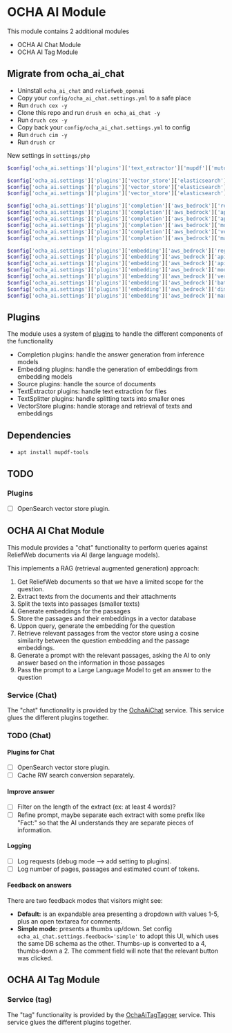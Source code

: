 # OCHA AI Module

This module contains 2 additional modules

- OCHA AI Chat Module
- OCHA AI Tag Module

## Migrate from ocha_ai_chat

- Uninstall `ocha_ai_chat` and `reliefweb_openai`
- Copy your `config/ocha_ai_chat.settings.yml` to a safe place
- Run `druch cex -y`
- Clone this repo and run `drush en ocha_ai_chat -y`
- Run `druch cex -y`
- Copy back your `config/ocha_ai_chat.settings.yml` to config
- Run `druch cim -y`
- Run `drush cr`

New settings in `settings/php`

```php
$config['ocha_ai.settings']['plugins']['text_extractor']['mupdf']['mutool'] = '/usr/bin/mutool';

$config['ocha_ai.settings']['plugins']['vector_store']['elasticsearch']['url'] = 'http://elasticsearch:9200';
$config['ocha_ai.settings']['plugins']['vector_store']['elasticsearch']['indexing_batch_size'] = 10;
$config['ocha_ai.settings']['plugins']['vector_store']['elasticsearch']['topk'] = 5;

$config['ocha_ai.settings']['plugins']['completion']['aws_bedrock']['region'] = '';
$config['ocha_ai.settings']['plugins']['completion']['aws_bedrock']['api_key'] = '';
$config['ocha_ai.settings']['plugins']['completion']['aws_bedrock']['api_secret'] = '';
$config['ocha_ai.settings']['plugins']['completion']['aws_bedrock']['model'] = 'amazon.titan-text-express-v1';
$config['ocha_ai.settings']['plugins']['completion']['aws_bedrock']['version'] = '';
$config['ocha_ai.settings']['plugins']['completion']['aws_bedrock']['max_tokens'] = 512;

$config['ocha_ai.settings']['plugins']['embedding']['aws_bedrock']['region'] = '';
$config['ocha_ai.settings']['plugins']['embedding']['aws_bedrock']['api_key'] = '';
$config['ocha_ai.settings']['plugins']['embedding']['aws_bedrock']['api_secret'] = '';
$config['ocha_ai.settings']['plugins']['embedding']['aws_bedrock']['model'] = 'amazon.titan-embed-text-v1';
$config['ocha_ai.settings']['plugins']['embedding']['aws_bedrock']['version'] = '';
$config['ocha_ai.settings']['plugins']['embedding']['aws_bedrock']['batch_size'] = 1;
$config['ocha_ai.settings']['plugins']['embedding']['aws_bedrock']['dimensions'] = 1536;
$config['ocha_ai.settings']['plugins']['embedding']['aws_bedrock']['max_tokens'] = 8192;
```

## Plugins

The module uses a system of [plugins](src/Attribute) to handle the different components of the
functionality

- Completion plugins: handle the answer generation from inference models
- Embedding plugins: handle the generation of embeddings from embedding models
- Source plugins: handle the source of documents
- TextExtractor plugins: handle text extraction for files
- TextSplitter plugins: handle splitting texts into smaller ones
- VectorStore plugins: handle storage and retrieval of texts and embeddings

## Dependencies

- `apt install mupdf-tools`

## TODO

### Plugins

- [ ] OpenSearch vector store plugin.

## OCHA AI Chat Module

This module provides a "chat" functionality to perform queries against ReliefWeb documents via AI (large language models).

This implements a RAG (retrieval augmented generation) approach:

1. Get ReliefWeb documents so that we have a limited scope for the question.
2. Extract texts from the documents and their attachments
3. Split the texts into passages (smaller texts)
4. Generate embeddings for the passages
5. Store the passages and their embeddings in a vector database
6. Uppon query, generate the embedding for the question
7. Retrieve relevant passages from the vector store using a cosine similarity between the question embedding and the passage embeddings.
8. Generate a prompt with the relevant passages, asking the AI to only answer based on the information in those passages
9. Pass the prompt to a Large Language Model to get an answer to the question

### Service (Chat)

The "chat" functionality is provided by the [OchaAiChat](modules/ocha_ai_chat/src/Services/OchaAiChat.php) service. This service glues the different plugins together.

### TODO (Chat)

#### Plugins for Chat

- [ ] OpenSearch vector store plugin.
- [ ] Cache RW search conversion separately.

#### Improve answer

- [ ] Filter on the length of the extract (ex: at least 4 words)?
- [ ] Refine prompt, maybe separate each extract with some prefix like "Fact:" so that the AI understands they are separate pieces of information.

#### Logging

- [ ] Log requests (debug mode --> add setting to plugins).
- [ ] Log number of pages, passages and estimated count of tokens.

#### Feedback on answers

There are two feedback modes that visitors might see:

- **Default:** is an expandable area presenting a dropdown with values 1-5, plus an open textarea for comments.
- **Simple mode:** presents a thumbs up/down. Set config `ocha_ai_chat.settings.feedback='simple'` to adopt this UI, which uses the same DB schema as the other. Thumbs-up is converted to a 4, thumbs-down a 2. The comment field will note that the relevant button was clicked.

## OCHA AI Tag Module

### Service (tag)

The "tag" functionality is provided by the [OchaAiTagTagger](modules/ocha_ai_tag/src/Services/OchaAiTagTagger.php) service. This service glues the different plugins together.
